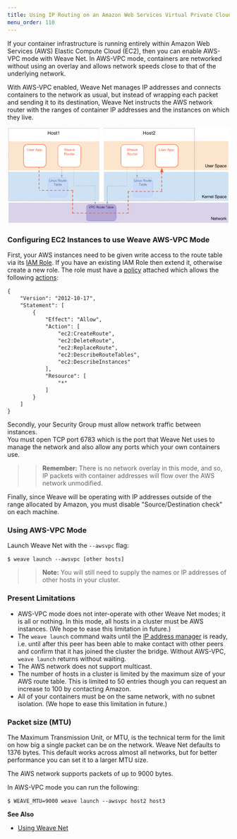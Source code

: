 ```yaml
---
title: Using IP Routing on an Amazon Web Services Virtual Private Cloud
menu_order: 110
---
```


If your container infrastructure is running entirely within Amazon Web Services (AWS) 
Elastic Compute Cloud (EC2), then you can enable AWS-VPC mode with Weave Net. In AWS-VPC mode, 
containers are networked without using an overlay and allows network speeds 
close to that of the underlying network.

With AWS-VPC enabled, Weave Net manages IP addresses and connects
containers to the network as usual, but instead of wrapping each packet and
sending it to its destination, Weave Net instructs the AWS network
router with the ranges of container IP addresses and the instances 
on which they live. 

![Weave Net AWS-VPC Mode](weave-net-awsvpc-1007x438.png)

### Configuring EC2 Instances to use Weave AWS-VPC Mode

First, your AWS instances need to be given write access to the route
table via its
[IAM Role](http://docs.aws.amazon.com/AWSEC2/latest/UserGuide/iam-roles-for-amazon-ec2.html).
If you have an existing IAM Role then extend it, otherwise create a
new role. The role must have a
[policy](http://docs.aws.amazon.com/AWSEC2/latest/UserGuide/iam-policies-for-amazon-ec2.html)
attached which allows the following
[actions](http://docs.aws.amazon.com/AWSEC2/latest/APIReference/API_Operations.html):


```
{
    "Version": "2012-10-17",
    "Statement": [
        {
            "Effect": "Allow",
            "Action": [
                "ec2:CreateRoute",
                "ec2:DeleteRoute",
                "ec2:ReplaceRoute",
                "ec2:DescribeRouteTables",
                "ec2:DescribeInstances"
            ],
            "Resource": [
                "*"
            ]
        }
    ]
}
```

Secondly, your Security Group must allow network traffic between instances.  
You must open TCP port 6783 which is the port that Weave Net uses to manage the network and also 
allow any ports which your own containers use. 

>>**Remember:** There is no network overlay in this mode, and so, IP packets with container
addresses will flow over the AWS network unmodified.

Finally, since Weave will be operating with IP addresses outside of the 
range allocated by Amazon, you must disable "Source/Destination check" on each machine.

### Using AWS-VPC Mode

Launch Weave Net with the `--awsvpc` flag:

    $ weave launch --awsvpc [other hosts]

 >>**Note:** You will still need to supply the names or IP addresses of other hosts in
your cluster.

### Present Limitations

- AWS-VPC mode does not inter-operate with other Weave Net modes; it
  is all or nothing.  In this mode, all hosts in a cluster must be AWS
  instances. (We hope to ease this limitation in future.)
- The `weave launch` command waits until the
  [IP address manager](/site//operational-guide/concepts.md#ip-address-manager-ipam)
  is ready, i.e. until after this peer has been able to make contact
  with other peers and confirm that it has joined the cluster the
  bridge.  Without AWS-VPC, `weave launch` returns without waiting.
- The AWS network does not support multicast.
- The number of hosts in a cluster is limited by the maximum size of
  your AWS route table.  This is limited to 50 entries though you
  can request an increase to 100 by contacting Amazon.
- All of your containers must be on the same network, with no subnet
  isolation. (We hope to ease this limitation in future.)

### Packet size (MTU)

The Maximum Transmission Unit, or MTU, is the technical term for the
limit on how big a single packet can be on the network. Weave Net
defaults to 1376 bytes. This default works across almost all networks, but for better 
performance you can set it to a larger MTU size. 

The AWS network supports packets of up to 9000 bytes.  

In AWS-VPC mode you can run the following:

    $ WEAVE_MTU=9000 weave launch --awsvpc host2 host3

**See Also**

 * [Using Weave Net](/site/using-weave.md)

